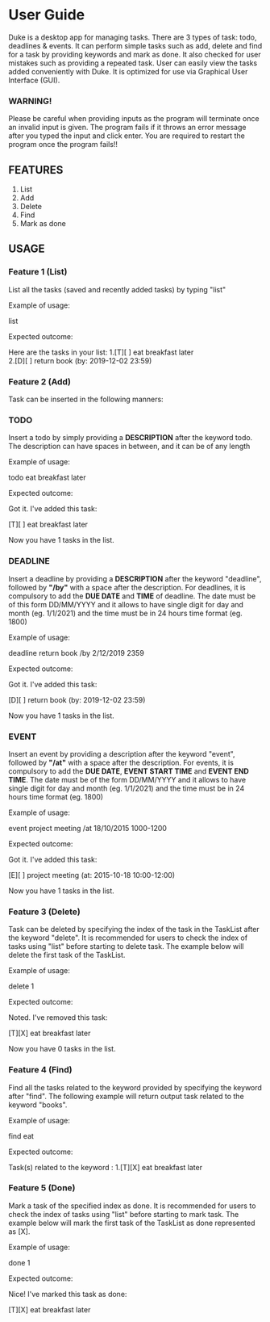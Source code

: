 # User Guide

Duke is a desktop app for managing tasks. There are 3 types of task: todo, deadlines & events. It can perform simple
tasks such as add, delete and find for a task by providing keywords and mark as done. It also checked for user mistakes
such as providing a repeated task. User can easily view the tasks added conveniently with Duke. It is optimized for use
via Graphical User Interface (GUI).

### WARNING!

Please be careful when providing inputs as the program will terminate once an invalid input is given. The program fails
if it throws an error message after you typed the input and click enter. You are required to restart the program once the program
fails!!

## FEATURES

1. List
2. Add
3. Delete
4. Find
5. Mark as done

## USAGE

### Feature 1 (**List**)

List all the tasks (saved and recently added tasks) by typing "list"

Example of usage:

list

Expected outcome:

Here are the tasks in your list:
1.[T][ ] eat breakfast later  
2.[D][ ] return book (by: 2019-12-02 23:59)

### Feature 2 (Add)

Task can be inserted in the following manners:

### TODO

Insert a todo by simply providing a **DESCRIPTION** after the keyword todo. The description can have spaces in between,
and it can be of any length

Example of usage:

todo eat breakfast later

Expected outcome:

Got it. I've added this task:

[T][ ] eat breakfast later

Now you have 1 tasks in the list.

### DEADLINE

Insert a deadline by providing a **DESCRIPTION** after the keyword "deadline", followed by **"/by"** with a space after
the description. For deadlines, it is compulsory to add the **DUE DATE** and **TIME** of deadline. The date must be of
this form DD/MM/YYYY and it allows to have single digit for day and month
(eg. 1/1/2021) and the time must be in 24 hours time format (eg. 1800)

Example of usage:

deadline return book /by 2/12/2019 2359

Expected outcome:

Got it. I've added this task:

[D][ ] return book (by: 2019-12-02 23:59)

Now you have 1 tasks in the list.

### EVENT

Insert an event by providing a description after the keyword "event", followed by **"/at"** with a space after the
description. For events, it is compulsory to add the **DUE DATE**, **EVENT START TIME** and **EVENT END TIME**. The date
must be of the form DD/MM/YYYY and it allows to have single digit for day and month (eg. 1/1/2021) and the time must be
in 24 hours time format (eg. 1800)

Example of usage:

event project meeting /at 18/10/2015 1000-1200

Expected outcome:

Got it. I've added this task:

[E][ ] project meeting (at: 2015-10-18 10:00-12:00)

Now you have 1 tasks in the list.

### Feature 3 (Delete)

Task can be deleted by specifying the index of the task in the TaskList after the keyword "delete". It is recommended
for users to check the index of tasks using "list" before starting to delete task. The example below will delete the
first task of the TaskList.

Example of usage:

delete 1

Expected outcome:

Noted. I've removed this task:

[T][X] eat breakfast later

Now you have 0 tasks in the list.

### Feature 4 (Find)

Find all the tasks related to the keyword provided by specifying the keyword after "find". The following example will
return output task related to the keyword "books".

Example of usage:

find eat

Expected outcome:

Task(s) related to the keyword :
1.[T][X] eat breakfast later

### Feature 5 (Done)

Mark a task of the specified index as done. It is recommended for users to check the index of tasks using "list" before
starting to mark task. The example below will mark the first task of the TaskList as done represented as [X].

Example of usage:

done 1

Expected outcome:

Nice! I've marked this task as done:

[T][X] eat breakfast later